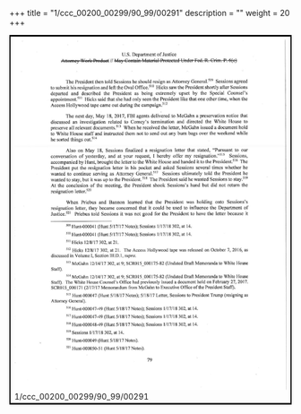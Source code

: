 +++
title = "1/ccc_00200_00299/90_99/00291"
description = ""
weight = 20
+++

<table style="border:2px solid black;max-width:800px;max-height:800px;" 
><tr><td>
<img class="center-fit-jpg"
src="/jpg_/jpg_mueller_report_searchable_291.jpg">
1/ccc_00200_00299/90_99/00291
</img></td></tr></table>
